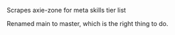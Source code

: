 Scrapes axie-zone for meta skills tier list

Renamed main to master, which is the right thing to do.

